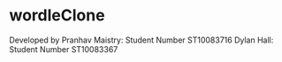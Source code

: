 # wordleClone

Developed by 
Pranhav Maistry: Student Number ST10083716
Dylan Hall: Student Number ST10083367
